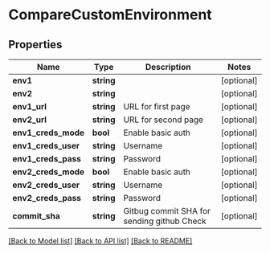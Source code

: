 # CompareCustomEnvironment

## Properties
Name | Type | Description | Notes
------------ | ------------- | ------------- | -------------
**env1** | **string** |  | [optional] 
**env2** | **string** |  | [optional] 
**env1_url** | **string** | URL for first page | [optional] 
**env2_url** | **string** | URL for second page | [optional] 
**env1_creds_mode** | **bool** | Enable basic auth | [optional] 
**env1_creds_user** | **string** | Username | [optional] 
**env1_creds_pass** | **string** | Password | [optional] 
**env2_creds_mode** | **bool** | Enable basic auth | [optional] 
**env2_creds_user** | **string** | Username | [optional] 
**env2_creds_pass** | **string** | Password | [optional] 
**commit_sha** | **string** | Gitbug commit SHA for sending github Check | [optional] 

[[Back to Model list]](../../README.md#documentation-for-models) [[Back to API list]](../../README.md#documentation-for-api-endpoints) [[Back to README]](../../README.md)

